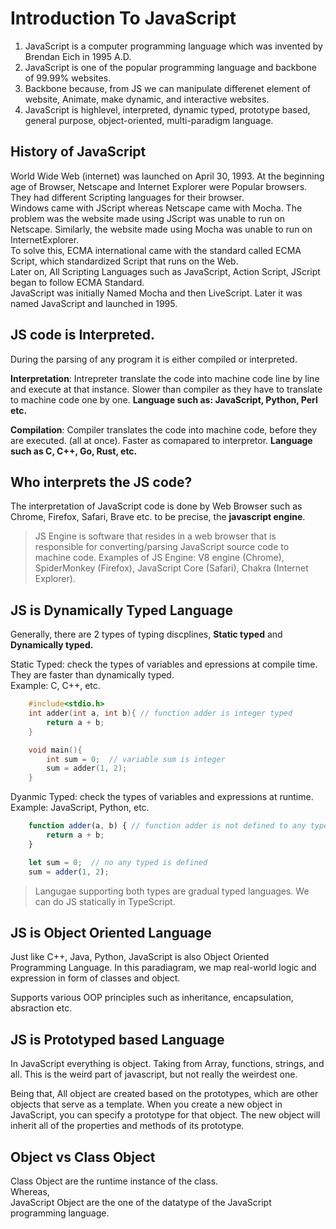# Introduction To JavaScript
1. JavaScript is a computer programming language which was invented by Brendan Eich in 1995 A.D.
2. JavaScript is one of the popular programming language and backbone of 99.99% websites.
3. Backbone because, from JS we can manipulate differenet element of website, Animate, make dynamic, and interactive websites.
4. JavaScript is highlevel, interpreted, dynamic typed, prototype based, general purpose, object-oriented, multi-paradigm language.

## History of JavaScript
World Wide Web (internet) was launched on April 30, 1993. At the beginning age of Browser, Netscape and Internet Explorer were Popular browsers. They had different Scripting languages for their browser. \
Windows came with JScript whereas Netscape came with Mocha. The problem was the website made using JScript was unable to run on Netscape. Similarly, the website made using Mocha was unable to run on InternetExplorer. \
To solve this, ECMA international came with the standard called ECMA Script, which standardized Script that runs on the Web. \
Later on, All Scripting Languages such as JavaScript, Action Script, JScript began to follow ECMA Standard. \
JavaScript was initially Named Mocha and then LiveScript. Later it was named JavaScript and launched in 1995.


## JS code is Interpreted.
During the parsing of any program it is either compiled or interpreted. 

**Interpretation**: Intrepreter translate the code into machine code line by line and execute at that instance. Slower than compiler as they have to translate to machine code one by one. 
**Language such as: JavaScript, Python, Perl etc.**

**Compilation**: Compiler translates the code into machine code, before they are executed. (all at once). Faster as comapared to interpretor.
    **Language such as C, C++, Go, Rust, etc.**

## Who interprets the JS code?
The interpretation of JavaScript code is done by Web Browser such as Chrome, Firefox, Safari, Brave etc. to be precise, the **javascript engine**.

> JS Engine is software that resides in a web browser that is responsible for converting/parsing JavaScript source code to machine code.
Examples of JS Engine: V8 engine (Chrome), SpiderMonkey (Firefox), JavaScript Core (Safari), Chakra (Internet Explorer).

## JS is Dynamically Typed Language
Generally, there are 2 types of typing discplines, **Static typed** and **Dynamically typed.**

Static Typed: check the types of variables and epressions at compile time. They are faster than dynamically typed. \
Example: C, C++, etc.
``` C
    #include<stdio.h>
    int adder(int a, int b){ // function adder is integer typed
        return a + b;
    }

    void main(){
        int sum = 0;  // variable sum is integer
        sum = adder(1, 2);
    }
```

Dyanmic Typed: check the types of variables and expressions at runtime. \
Example: JavaScript, Python, etc.

``` javascript
    function adder(a, b) { // function adder is not defined to any typed
        return a + b;
    }

    let sum = 0;  // no any typed is defined
    sum = adder(1, 2);
```

> Langugae supporting both types are gradual typed languages. We can do JS statically in TypeScript.

## JS is Object Oriented Language
Just like C++, Java, Python, JavaScript is also Object Oriented Programming Language. In this paradiagram, we map real-world logic and expression in form of classes and object.

Supports various OOP principles such as inheritance, encapsulation, absraction etc.

## JS is Prototyped based Language
In JavaScript everything is object. Taking from Array, functions, strings, and all. This is the weird part of javascript, but not really the weirdest one.

Being that, All object are created based on the prototypes, which are other objects that serve as a template. When you create a new object in JavaScript, you can specify a prototype for that object. The new object will inherit all of the properties and methods of its prototype.

## Object vs Class Object 
Class Object are the runtime instance of the class. \
Whereas, \
JavaScript Object are the one of the datatype of the JavaScript programming language.